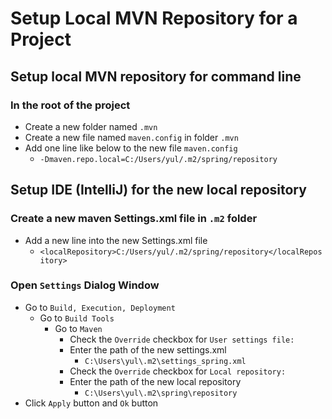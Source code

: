 # Setup Local MVN Repository for a Project

## Setup local MVN repository for command line

### In the root of the project
  - Create a new folder named `.mvn`
  - Create a new file named ` maven.config ` in folder ` .mvn `
  - Add one line like below to the new file ` maven.config `
    - ` -Dmaven.repo.local=C:/Users/yul/.m2/spring/repository `


## Setup IDE (IntelliJ) for the new local repository

### Create a new maven Settings.xml file in ` .m2 ` folder
  - Add a new line into the new Settings.xml file
    - ` <localRepository>C:/Users/yul/.m2/spring/repository</localRepository> `

### Open ` Settings ` Dialog Window
  - Go to ` Build, Execution, Deployment ` 
    - Go to ` Build Tools `
      - Go to ` Maven `
        - Check the ` Override ` checkbox for ` User settings file: `
        - Enter the path of the new settings.xml
          - ` C:\Users\yul\.m2\settings_spring.xml `
        - Check the ` Override ` checkbox for ` Local repository: `
        - Enter the path of the new local repository
          - ` C:\Users\yul\.m2\spring\repository `
  - Click ` Apply ` button and ` Ok ` button

